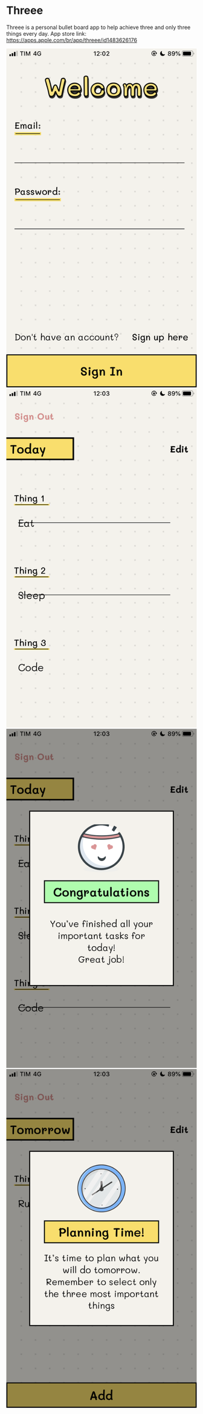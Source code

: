 # Threee
Threee is a personal bullet board app to help achieve three and only three things every day. App store link: https://apps.apple.com/br/app/threee/id1483626176

![Threee Login](https://raw.githubusercontent.com/paulojosecb/Threee/master/Screenshots/Threee_1.PNG)
![Threee main](https://raw.githubusercontent.com/paulojosecb/Threee/master/Screenshots/Threee_2.PNG)
![Threee modal](https://raw.githubusercontent.com/paulojosecb/Threee/master/Screenshots/Threee_3.PNG)
![Threee modal](https://raw.githubusercontent.com/paulojosecb/Threee/master/Screenshots/Threee_4.PNG)
